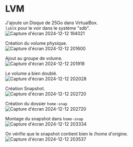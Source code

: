 # LVM

J'ajoute un Disque de 25Go dans VirtualBox.  
`lsblk` pour le voir dans le système "sdb".  
![Capture d'écran 2024-12-12 194021](https://github.com/user-attachments/assets/9f79fb65-0a54-4053-822b-f0b46d989475)  

Création du volume physique.  
![Capture d'écran 2024-12-12 201600](https://github.com/user-attachments/assets/8f980eec-bdfe-4193-bd28-b51dd7d1bdb8)  

Ajout au groupe de volume.  
![Capture d'écran 2024-12-12 201918](https://github.com/user-attachments/assets/c1acc163-b6e2-4396-ae01-d13d7a3b83e3)  

Le volume a bien doublé.  
![Capture d'écran 2024-12-12 202028](https://github.com/user-attachments/assets/aab962d7-7712-42e9-aabc-24ea9fb27f81)  

Création Snapshot.  
![Capture d'écran 2024-12-12 202720](https://github.com/user-attachments/assets/df1573e0-ae5b-4945-92c3-1443d90ec827)  

Création du dossier `home-snap`  
![Capture d'écran 2024-12-12 202720](https://github.com/user-attachments/assets/ecdf0f26-eae1-405c-814a-3d0d3acc8997)  

Montage du snapshot dans `home-snap`  
![Capture d'écran 2024-12-12 203334](https://github.com/user-attachments/assets/c5f60487-a39c-4bad-94d0-a85684f3d748)  

On vérifie que le snapshot contient bien le /home d'origine.  
![Capture d'écran 2024-12-12 203537](https://github.com/user-attachments/assets/b60e4440-278d-44a4-be83-7268c5278000)


